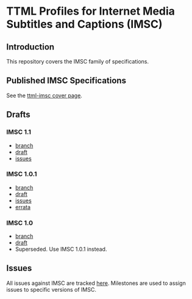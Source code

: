 # TTML Profiles for Internet Media Subtitles and Captions (IMSC)

## Introduction

This repository covers the IMSC family of specifications.

## Published IMSC Specifications

See the [ttml-imsc cover page](https://www.w3.org/TR/ttml-imsc/all).

## Drafts

### IMSC 1.1

* [branch](https://github.com/w3c/imsc)
* [draft](https://w3c.github.io/imsc/imsc1/spec/ttml-ww-profiles.html)
* [issues](https://github.com/w3c/imsc/labels/imsc1.1)

### IMSC 1.0.1

* [branch](https://github.com/w3c/imsc/tree/imsc1.0.1)
* [draft](https://rawgit.com/w3c/imsc/imsc1.0.1/imsc1/spec/ttml-ww-profiles.html)
* [issues](https://github.com/w3c/imsc/labels/imsc1.0.1)
* [errata](http://www.w3.org/ttwg/ttml-imsc1.0.1-errata.html)

### IMSC 1.0

* [branch](https://github.com/w3c/imsc/tree/imsc1)
* [draft](https://rawgit.com/w3c/imsc/imsc1/spec/ttml-ww-profiles.html)
* Superseded. Use IMSC 1.0.1 instead.

## Issues

All issues against IMSC are tracked [here](https://github.com/w3c/imsc/issues). Milestones are used to assign issues to specific versions of IMSC.
